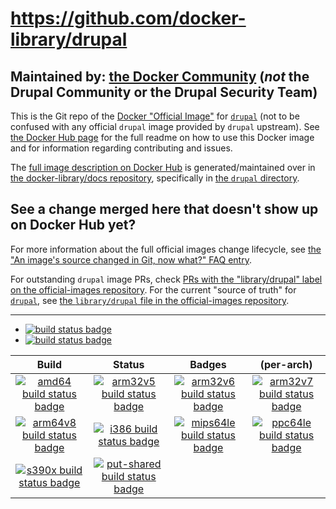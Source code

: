 # https://github.com/docker-library/drupal

## Maintained by: [the Docker Community](https://github.com/docker-library/drupal) (*not* the Drupal Community or the Drupal Security Team)

This is the Git repo of the [Docker "Official Image"](https://github.com/docker-library/official-images#what-are-official-images) for [`drupal`](https://hub.docker.com/_/drupal/) (not to be confused with any official `drupal` image provided by `drupal` upstream). See [the Docker Hub page](https://hub.docker.com/_/drupal/) for the full readme on how to use this Docker image and for information regarding contributing and issues.

The [full image description on Docker Hub](https://hub.docker.com/_/drupal/) is generated/maintained over in [the docker-library/docs repository](https://github.com/docker-library/docs), specifically in [the `drupal` directory](https://github.com/docker-library/docs/tree/master/drupal).

## See a change merged here that doesn't show up on Docker Hub yet?

For more information about the full official images change lifecycle, see [the "An image's source changed in Git, now what?" FAQ entry](https://github.com/docker-library/faq#an-images-source-changed-in-git-now-what).

For outstanding `drupal` image PRs, check [PRs with the "library/drupal" label on the official-images repository](https://github.com/docker-library/official-images/labels/library%2Fdrupal). For the current "source of truth" for [`drupal`](https://hub.docker.com/_/drupal/), see [the `library/drupal` file in the official-images repository](https://github.com/docker-library/official-images/blob/master/library/drupal).

---

-	[![build status badge](https://img.shields.io/github/actions/workflow/status/docker-library/drupal/ci.yml?branch=master&label=GitHub%20CI)](https://github.com/docker-library/drupal/actions?query=workflow%3A%22GitHub+CI%22+branch%3Amaster)
-	[![build status badge](https://img.shields.io/jenkins/s/https/doi-janky.infosiftr.net/job/update.sh/job/drupal.svg?label=Automated%20update.sh)](https://doi-janky.infosiftr.net/job/update.sh/job/drupal/)

| Build | Status | Badges | (per-arch) |
|:-:|:-:|:-:|:-:|
| [![amd64 build status badge](https://img.shields.io/jenkins/s/https/doi-janky.infosiftr.net/job/multiarch/job/amd64/job/drupal.svg?label=amd64)](https://doi-janky.infosiftr.net/job/multiarch/job/amd64/job/drupal/) | [![arm32v5 build status badge](https://img.shields.io/jenkins/s/https/doi-janky.infosiftr.net/job/multiarch/job/arm32v5/job/drupal.svg?label=arm32v5)](https://doi-janky.infosiftr.net/job/multiarch/job/arm32v5/job/drupal/) | [![arm32v6 build status badge](https://img.shields.io/jenkins/s/https/doi-janky.infosiftr.net/job/multiarch/job/arm32v6/job/drupal.svg?label=arm32v6)](https://doi-janky.infosiftr.net/job/multiarch/job/arm32v6/job/drupal/) | [![arm32v7 build status badge](https://img.shields.io/jenkins/s/https/doi-janky.infosiftr.net/job/multiarch/job/arm32v7/job/drupal.svg?label=arm32v7)](https://doi-janky.infosiftr.net/job/multiarch/job/arm32v7/job/drupal/) |
| [![arm64v8 build status badge](https://img.shields.io/jenkins/s/https/doi-janky.infosiftr.net/job/multiarch/job/arm64v8/job/drupal.svg?label=arm64v8)](https://doi-janky.infosiftr.net/job/multiarch/job/arm64v8/job/drupal/) | [![i386 build status badge](https://img.shields.io/jenkins/s/https/doi-janky.infosiftr.net/job/multiarch/job/i386/job/drupal.svg?label=i386)](https://doi-janky.infosiftr.net/job/multiarch/job/i386/job/drupal/) | [![mips64le build status badge](https://img.shields.io/jenkins/s/https/doi-janky.infosiftr.net/job/multiarch/job/mips64le/job/drupal.svg?label=mips64le)](https://doi-janky.infosiftr.net/job/multiarch/job/mips64le/job/drupal/) | [![ppc64le build status badge](https://img.shields.io/jenkins/s/https/doi-janky.infosiftr.net/job/multiarch/job/ppc64le/job/drupal.svg?label=ppc64le)](https://doi-janky.infosiftr.net/job/multiarch/job/ppc64le/job/drupal/) |
| [![s390x build status badge](https://img.shields.io/jenkins/s/https/doi-janky.infosiftr.net/job/multiarch/job/s390x/job/drupal.svg?label=s390x)](https://doi-janky.infosiftr.net/job/multiarch/job/s390x/job/drupal/) | [![put-shared build status badge](https://img.shields.io/jenkins/s/https/doi-janky.infosiftr.net/job/put-shared/job/light/job/drupal.svg?label=put-shared)](https://doi-janky.infosiftr.net/job/put-shared/job/light/job/drupal/) |

<!-- THIS FILE IS GENERATED BY https://github.com/docker-library/docs/blob/master/generate-repo-stub-readme.sh -->
